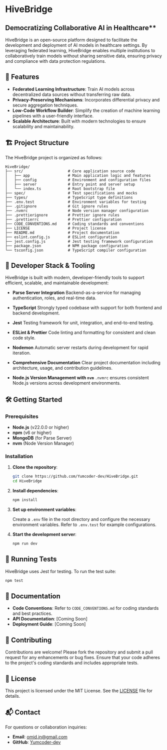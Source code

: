 # HiveBridge

## Democratizing Collaborative AI in Healthcare**

HiveBridge is an open-source platform designed to facilitate the development and deployment of AI models in healthcare settings. By leveraging federated learning, HiveBridge enables multiple institutions to collaboratively train models without sharing sensitive data, ensuring privacy and compliance with data protection regulations.

## 🚀 Features

* **Federated Learning Infrastructure**: Train AI models across decentralized data sources without transferring raw data.
* **Privacy-Preserving Mechanisms**: Incorporates differential privacy and secure aggregation techniques.
* **Low-Code Workflow Builder**: Simplify the creation of machine learning pipelines with a user-friendly interface.
* **Scalable Architecture**: Built with modern technologies to ensure scalability and maintainability.

## 🏗️ Project Structure

The HiveBridge project is organized as follows:

```
HiveBridge/
├── src/                    # Core application source code
│   ├── app                 # Main application logic and features
│   ├── config              # Environment and configuration files
│   ├── server              # Entry point and server setup
│   └── index.ts            # Root bootstrap file
├── spec/                   # Test specifications and mocks
├── types/                  # TypeScript type definitions
├── .env.test               # Environment variables for testing
├── .gitignore              # Git ignore rules
├── .nvmrc                  # Node version manager configuration
├── .prettierignore         # Prettier ignore rules
├── .prettierrc             # Prettier configuration
├── CODE_CONVENTIONS.md     # Coding standards and conventions
├── LICENSE                 # Project license
├── README.md               # Project documentation
├── eslint.config.js        # ESLint configuration
├── jest.config.js          # Jest testing framework configuration
├── package.json            # NPM package configuration
└── tsconfig.json           # TypeScript compiler configuration
```

## 🧰 Developer Stack & Tooling

HiveBridge is built with modern, developer-friendly tools to support efficient, scalable, and maintainable development:

* **Parse Server Integration**
  Backend-as-a-service for managing authentication, roles, and real-time data.

* **TypeScript**
  Strongly typed codebase with support for both frontend and backend development.

* **Jest**
  Testing framework for unit, integration, and end-to-end testing.

* **ESLint & Prettier**
  Code linting and formatting for consistent and clean code style.

* **Nodemon**
  Automatic server restarts during development for rapid iteration.

* **Comprehensive Documentation**
  Clear project documentation including architecture, usage, and contribution guidelines.

* **Node.js Version Management with `nvm`**
  `.nvmrc` ensures consistent Node.js versions across development environments.

## 🛠️ Getting Started

### Prerequisites

* **Node.js** (v22.0.0 or higher)
* **npm** (v6 or higher)
* **MongoDB** (for Parse Server)
* **nvm** (Node Version Manager)

### Installation

1. **Clone the repository**:

   ```bash
   git clone https://github.com/Yumcoder-dev/HiveBridge.git
   cd HiveBridge
   ```

2. **Install dependencies**:

   ```bash
   npm install
   ```

3. **Set up environment variables**:

   Create a `.env` file in the root directory and configure the necessary environment variables. Refer to `.env.test` for example configurations.

4. **Start the development server**:

   ```bash
   npm run dev
   ```

## 🧪 Running Tests

HiveBridge uses Jest for testing. To run the test suite:

```bash
npm test
```

## 📄 Documentation

* **Code Conventions**: Refer to `CODE_CONVENTIONS.md` for coding standards and best practices.
* **API Documentation**: \[Coming Soon]
* **Deployment Guide**: \[Coming Soon]

## 🤝 Contributing

Contributions are welcome! Please fork the repository and submit a pull request for any enhancements or bug fixes. Ensure that your code adheres to the project's coding standards and includes appropriate tests.

## 📄 License

This project is licensed under the MIT License. See the [LICENSE](LICENSE) file for details.

## 📬 Contact

For questions or collaboration inquiries:

* **Email**: [omid.jn@gmail.com](mailto:omid.jn@gmail.com)
* **GitHub**: [Yumcoder-dev](https://github.com/Yumcoder-dev)